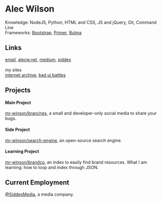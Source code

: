 # Alec Wilson
Knowledge: NodeJS, Python, HTML and CSS, JS and jQuery, Git, Command Line<br>
Frameworks: [Bootstrap](https://getbootstrap.com), [Primer](https://primer.style), [Bulma](https://bulma.io)

## Links
[email](mailto:jude@alecw.net), [alecw.net](https://alecw.net), [medium](https://mrmemr.medium.com/), [siddes](https://siddes.com/404)
<br><br>my sites<br>
[internet archive](https://archive.alecw.net), [bad ui battles](https://ui.alecw.net)

## Projects
#### Main Project
[mr-winson/branches](https://github.com/mr-winson/branches), a small and developer-only social media to share your bugs.

#### Side Project
[mr-winson/search-engine](https://github.com/mr-winson/search-engine), an open-source search engine.

#### Learning Project
[mr-winson/brandco](https://github.com/mr-winson/brandco), an index to easily find brand resources. What I am learning: how to loop and index through JSON.

## Current Employment
[@SiddesMedia](https://github.com/siddesmedia), a media company.
